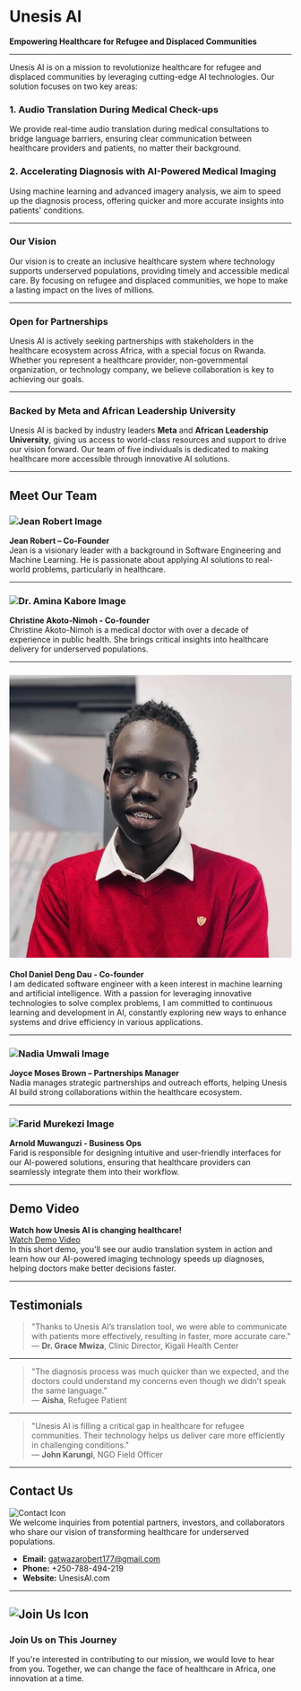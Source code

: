 

# Unesis AI

**Empowering Healthcare for Refugee and Displaced Communities**

---

Unesis AI is on a mission to revolutionize healthcare for refugee and displaced communities by leveraging cutting-edge AI technologies. Our solution focuses on two key areas:

### 1. Audio Translation During Medical Check-ups  

We provide real-time audio translation during medical consultations to bridge language barriers, ensuring clear communication between healthcare providers and patients, no matter their background.

### 2. Accelerating Diagnosis with AI-Powered Medical Imaging  

Using machine learning and advanced imagery analysis, we aim to speed up the diagnosis process, offering quicker and more accurate insights into patients' conditions.

---

### Our Vision  
Our vision is to create an inclusive healthcare system where technology supports underserved populations, providing timely and accessible medical care. By focusing on refugee and displaced communities, we hope to make a lasting impact on the lives of millions.

---


### Open for Partnerships  
Unesis AI is actively seeking partnerships with stakeholders in the healthcare ecosystem across Africa, with a special focus on Rwanda. Whether you represent a healthcare provider, non-governmental organization, or technology company, we believe collaboration is key to achieving our goals.

---


### Backed by Meta and African Leadership University  
Unesis AI is backed by industry leaders **Meta** and **African Leadership University**, giving us access to world-class resources and support to drive our vision forward. Our team of five individuals is dedicated to making healthcare more accessible through innovative AI solutions.

---

## Meet Our Team

### ![Jean Robert Image](path/to/member1_image.png)  
**Jean Robert – Co-Founder**  
Jean is a visionary leader with a background in Software Engineering and Machine Learning. He is passionate about applying AI solutions to real-world problems, particularly in healthcare.

---

### ![Dr. Amina Kabore Image](path/to/member2_image.png)  
**Christine Akoto-Nimoh - Co-founder**  
Christine Akoto-Nimoh is a medical doctor with over a decade of experience in public health. She brings critical insights into healthcare delivery for underserved populations.

---

### ![Chol image](/Chol.JPG)  
**Chol Daniel Deng Dau - Co-founder**  
I am dedicated software engineer with a keen interest in machine learning and artificial intelligence. With a passion for leveraging innovative technologies to solve complex problems, I am committed to continuous learning and development in AI, constantly exploring new ways to enhance systems and drive efficiency in various applications.

---

### ![Nadia Umwali Image](path/to/member4_image.png)  
**Joyce Moses Brown – Partnerships Manager**  
Nadia manages strategic partnerships and outreach efforts, helping Unesis AI build strong collaborations within the healthcare ecosystem.

---

### ![Farid Murekezi Image](path/to/member5_image.png)  
**Arnold Muwanguzi - Business Ops**  
Farid is responsible for designing intuitive and user-friendly interfaces for our AI-powered solutions, ensuring that healthcare providers can seamlessly integrate them into their workflow.

---

## Demo Video  

**Watch how Unesis AI is changing healthcare!**  
[Watch Demo Video](link_to_demo_video)  
In this short demo, you'll see our audio translation system in action and learn how our AI-powered imaging technology speeds up diagnoses, helping doctors make better decisions faster.

---

## Testimonials

> "Thanks to Unesis AI’s translation tool, we were able to communicate with patients more effectively, resulting in faster, more accurate care."  
— **Dr. Grace Mwiza**, Clinic Director, Kigali Health Center

---

> "The diagnosis process was much quicker than we expected, and the doctors could understand my concerns even though we didn’t speak the same language."  
— **Aisha**, Refugee Patient

---

> "Unesis AI is filling a critical gap in healthcare for refugee communities. Their technology helps us deliver care more efficiently in challenging conditions."  
— **John Karungi**, NGO Field Officer

---

## Contact Us  
![Contact Icon](path/to/contact_icon.png)  
We welcome inquiries from potential partners, investors, and collaborators who share our vision of transforming healthcare for underserved populations.

- **Email:** gatwazarobert177@gmail.com
- **Phone:** +250-788-494-219
- **Website:** UnesisAI.com

---

## ![Join Us Icon](path/to/join_us_image.png)  
### Join Us on This Journey  
If you're interested in contributing to our mission, we would love to hear from you. Together, we can change the face of healthcare in Africa, one innovation at a time.
